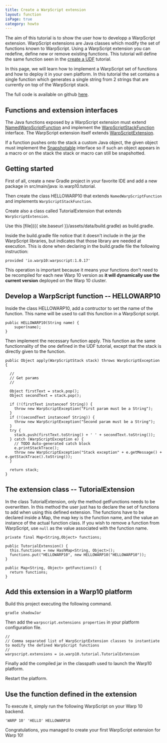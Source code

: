 ```yaml
---
title: Create a WarpScript extension
layout: function
isPage: true
category: howto
---
```


The aim of this tutorial is to show the user how to developp a WarpScript extension. WarpScript extensions are Java classes which modify the set of functions known to WarpScript. Using a WarpScript extension you can redefine, define new or remove existing functions. This tutorial will define the same function seen in the [create a UDF](http://www.warp10.io/howto/create-a-udf/) tutorial.

In this page, we will learn how to implement a WarpScript set of functions and how to deploy it in your own platform. In this tutorial the set contains a single function which generates a single string from 2 strings that are currently on top of the WarpScript stack.

The full code is available on github [here](https://github.com/aurrelhebert/warp10-extension-tuto).

## Functions and extension interfaces

The Java functions exposed by a WarpScript extension must extend [NamedWarpScriptFunction](https://github.com/cityzendata/warp10-platform/blob/master/warp10/src/main/java/io/warp10/script/NamedWarpScriptFunction.java) and implement the [WarpScriptStackFunction](https://github.com/cityzendata/warp10-platform/blob/master/warp10/src/main/java/io/warp10/script/WarpScriptStackFunction.java) interface. The WarpScript extension itself extends [WarpScriptExtension](https://github.com/cityzendata/warp10-platform/blob/8e83f966c939e4b58b9eb11cd86c396394a8e7f7/warp10/src/main/java/io/warp10/warp/sdk/WarpScriptExtension.java).

If a function pushes onto the stack a custom Java object, the given object must implement the [Snapshotable](https://github.com/cityzendata/warp10-platform/blob/master/warp10/src/main/java/io/warp10/script/functions/SNAPSHOT.java) interface so if such an object appears in a macro or on the stack the stack or macro can still be snapshotted.

## Getting started

First of all, create a new Gradle project in your favorite IDE and add a new package in src/main/java: io.warp10.tutorial.

Then create the class HELLOWARP10 that extends `NamedWarpScriptFunction` and implements `WarpScriptStackFunction`.

Create also a class called TutorialExtension that extends `WarpScriptExtension`. 

Use this [file]({{ site.baseurl }}/assets/data/build.gradle) as build.gradle. 

Inside the build.gradle file notice that it doesn't include in the jar the WarpScript libraries, but indicates that those library are needed at execution. This is done when declaring in the build.gradle file the following instruction: 

```
provided 'io.warp10:warpscript:1.0.17'
```

This operation is important because it means your functions don't need to be recompiled for each new Warp 10 version as **it will dynamically use the current version** deployed on the Warp 10 cluster.

## Develop a WarpScript function -- HELLOWARP10

Inside the class HELLOWARP10, add a contructor to set the name of the function. This name will be used to call this function in a WarpScript script.

```
public HELLOWARP10(String name) {
    super(name);
}
```

Then implement the necessary function apply. This function as the same functionnality of the one defined in the UDF tutorial, except that the stack is directly given to the function.

```
public Object apply(WarpScriptStack stack) throws WarpScriptException {
  
  //
  // Get params
  //
  
  Object firstText = stack.pop();
  Object secondText = stack.pop();
  
  if (!(firstText instanceof String)) {
    throw new WarpScriptException("First param must be a String");
  }
  if (!(secondText instanceof String)) {
    throw new WarpScriptException("Second param must be a String");
  }
  try {
    stack.push(firstText.toString() + ' ' + secondText.toString());
  } catch (WarpScriptException e) {
    // TODO Auto-generated catch block
    e.printStackTrace();
    throw new WarpScriptException("Stack exception" + e.getMessage() + e.getStackTrace().toString());
  }
  
  return stack;  
}
```

## The extension class -- TutorialExtension

In the class TutorialExtension, only the method getFunctions needs to be overwritten. In this method the user just has to declare the set of functions to add when using this defined extension. The functions have to be declared inside a Map, the map key is the function name, and the value an instance of the actual function class. If you wish to remove a function from WarpScript, use `null` as the value associated with the function name.

```
private final Map<String,Object> functions;

public TutorialExtension() {
  this.functions = new HashMap<String, Object>();
  functions.put("HELLOWARP10", new HELLOWARP10("HELLOWARP10"));
}

public Map<String, Object> getFunctions() {
  return functions;
}
```

## Add this extension in a Warp10 platform

Build this project executing the following command.

```
gradle shadowJar
```

Then add the `warpscript.extensions properties` in your platform configuration file.

```
//
// Comma separated list of WarpScriptExtension classes to instantiate to modify the defined WarpScript functions
//
warpscript.extensions = io.warp10.tutorial.TutorialExtension
```

Finally add the compiled jar in the classpath used to launch the Warp10 platform.

Restart the platform.

## Use the function defined in the extension

To execute it, simply run the following WarpScript on your Warp 10 backend.

```
'WARP 10' 'HELLO' HELLOWARP10
```

Congratulations, you managed to create your first WarpScript extension for Warp 10!

